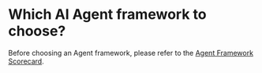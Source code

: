 # Which AI Agent framework to choose?

Before choosing an Agent framework, please refer to the [Agent Framework Scorecard](../agent-framework-scorecard-explained.md).







